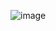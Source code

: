 ![image](https://github.com/RenzoEmamnuel/Shop.py/assets/143341990/982c59e6-019a-431f-b4de-16a49c9dc693)
